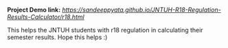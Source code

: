 <b>Project Demo link:</b>
<i><a href='https://sandeeppyata.github.io/JNTUH-R18-Regulation-Results-Calculator/r18.html'>https://sandeeppyata.github.io/JNTUH-R18-Regulation-Results-Calculator/r18.html </a></i>

This helps the JNTUH students with r18 regulation in calculating their semester results. Hope this helps :)
